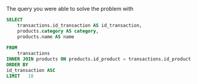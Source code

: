 The query you were able to solve the problem with

```sql
SELECT 
	transactions.id_transaction AS id_transaction,
    products.category AS category,
    products.name AS name
    
FROM
	transactions
INNER JOIN products ON products.id_product = transactions.id_product
ORDER BY 
id_transaction ASC
LIMIT 	10
```
